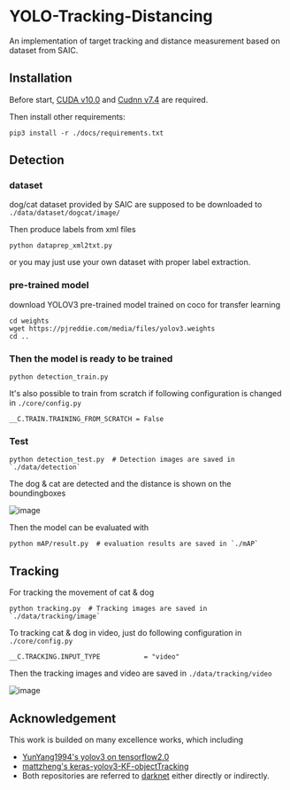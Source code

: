 # YOLO-Tracking-Distancing
An implementation of target tracking and distance measurement based on dataset from SAIC.

## Installation
Before start, [CUDA v10.0](https://developer.nvidia.com/cuda-10.0-download-archive) and [Cudnn v7.4](https://developer.nvidia.com/rdp/cudnn-archive) are required.

Then install other requirements:
```
pip3 install -r ./docs/requirements.txt
```

## Detection

### dataset
dog/cat dataset provided by SAIC are supposed to be downloaded to ```./data/dataset/dogcat/image/```

Then produce labels from xml files
```
python dataprep_xml2txt.py
```

or you may just use your own dataset with proper label extraction.

### pre-trained model
download YOLOV3 pre-trained model trained on coco for transfer learning
```
cd weights
wget https://pjreddie.com/media/files/yolov3.weights
cd ..
```

### Then the model is ready to be trained

```
python detection_train.py
```

It's also possible to train from scratch if following configuration is changed in ```./core/config.py```
```
__C.TRAIN.TRAINING_FROM_SCRATCH = False
```

### Test

```
python detection_test.py  # Detection images are saved in `./data/detection`
```
The dog & cat are detected and the distance is shown on the boundingboxes

![image](https://github.com/tanzenyoyoyo/YOLOV3-Tracking-DistanceMeasurement/blob/master/result_demo/fovs1_frame25_out15.png)


Then the model can be evaluated with
```
python mAP/result.py  # evaluation results are saved in `./mAP`
```

## Tracking

For tracking the movement of cat & dog
```
python tracking.py  # Tracking images are saved in `./data/tracking/image`
```

To tracking cat & dog in video, just do following configuration in ```./core/config.py```
```
__C.TRACKING.INPUT_TYPE           = "video"
```

Then the tracking images and video are saved in ```./data/tracking/video```

![image](https://github.com/tanzenyoyoyo/YOLOV3-Tracking-DistanceMeasurement/blob/master/result_demo/Tracking_video.jpg)

## Acknowledgement

This work is builded on many excellence works, which including
- [YunYang1994's yolov3 on tensorflow2.0](https://github.com/YunYang1994/TensorFlow2.0-Examples/tree/master/4-Object_Detection/YOLOV3)
- [mattzheng's keras-yolov3-KF-objectTracking](https://github.com/mattzheng/keras-yolov3-KF-objectTracking)
- Both repositories are referred to [darknet](https://github.com/pjreddie/darknet) either directly or indirectly.



